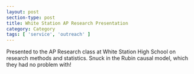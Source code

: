 ```yaml
---
layout: post
section-type: post
title: White Station AP Research Presentation
category: Category
tags: [ 'service', 'outreach' ]
---
```

Presented to the AP Research class at White Station High School on research methods and statistics. Snuck in the Rubin causal model, which they had no problem with!

